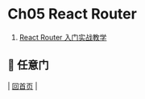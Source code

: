 # Ch05 React Router

1. [React Router 入门实战教学](react-router-introduction.md)

## :door: 任意门
| [回首页](../../../tree/zh-CN/) |